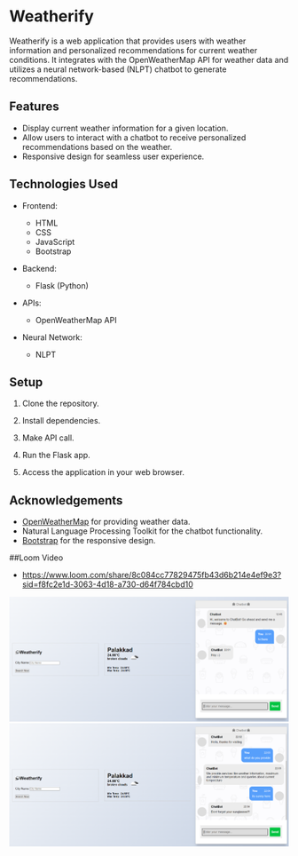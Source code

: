 # Weatherify

Weatherify is a web application that provides users with weather information and personalized recommendations for current weather conditions. It integrates with the OpenWeatherMap API for weather data and utilizes a neural network-based (NLPT) chatbot to generate recommendations.

## Features

- Display current weather information for a given location.
- Allow users to interact with a chatbot to receive personalized recommendations based on the weather.
- Responsive design for seamless user experience.
## Technologies Used

- Frontend:
  - HTML
  - CSS
  - JavaScript
  - Bootstrap
  
- Backend:
  - Flask (Python)
  
- APIs:
  - OpenWeatherMap API
  
- Neural Network:
  - NLPT

## Setup

1. Clone the repository.


2. Install dependencies.


3. Make API call.


4. Run the Flask app.


5. Access the application in your web browser.




## Acknowledgements

- [OpenWeatherMap](https://openweathermap.org/) for providing weather data.
- Natural Language Processing Toolkit for the chatbot functionality.
- [Bootstrap](https://getbootstrap.com/) for the responsive design.

##Loom Video
- https://www.loom.com/share/8c084cc77829475fb43d6b214e4ef9e3?sid=f8fc2e1d-3063-4d18-a730-d64f784cbd10


![Weatherify App](https://github.com/niyathimariya/weatherify/blob/main/interface_images/weatherify-1.png)
![Weatherify App](https://github.com/niyathimariya/weatherify/blob/main/interface_images/weatherify-2.png)

